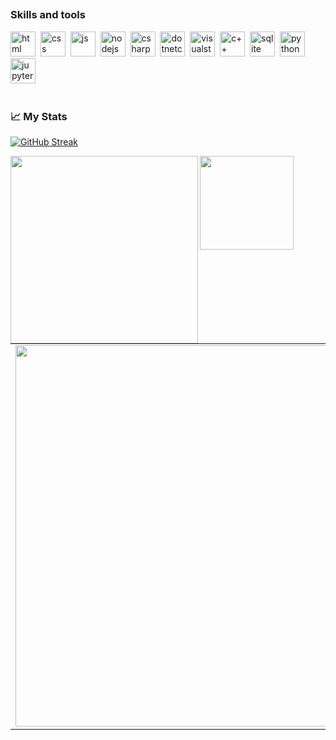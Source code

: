 ## 

### Skills and tools
<img src="https://cdn.jsdelivr.net/gh/devicons/devicon/icons/html5/html5-original.svg" title="html" width="40" height="40"/>&nbsp;
<img src="https://cdn.jsdelivr.net/gh/devicons/devicon/icons/css3/css3-original.svg" title="css" width="40" height="40"/>&nbsp;
<img src="https://cdn.jsdelivr.net/gh/devicons/devicon/icons/javascript/javascript-original.svg" title="js" width="40" height="40"/>&nbsp;
<img src="https://cdn.jsdelivr.net/gh/devicons/devicon/icons/nodejs/nodejs-original.svg" title="nodejs" width="40" height="40"/>&nbsp;
<img src="https://cdn.jsdelivr.net/gh/devicons/devicon/icons/csharp/csharp-original.svg" title="csharp" width="40" height="40"/>&nbsp;
<img src="https://cdn.jsdelivr.net/gh/devicons/devicon/icons/dotnetcore/dotnetcore-original.svg" title="dotnetcore" width="40" height="40"/>&nbsp;
<img src="https://cdn.jsdelivr.net/gh/devicons/devicon/icons/visualstudio/visualstudio-plain.svg" title="visualstudio" width="40" height="40"/>&nbsp;
<img src="https://cdn.jsdelivr.net/gh/devicons/devicon/icons/cplusplus/cplusplus-original.svg" title="c++" width="40" height="40"/>&nbsp;
<img src="https://cdn.jsdelivr.net/gh/devicons/devicon/icons/sqlite/sqlite-original.svg" title="sqlite" width="40" height="40"/>&nbsp;
<img src="https://cdn.jsdelivr.net/gh/devicons/devicon/icons/python/python-original.svg" title="python" width="40" height="40"/>&nbsp;
<img src="https://cdn.jsdelivr.net/gh/devicons/devicon/icons/jupyter/jupyter-original-wordmark.svg" title="jupyter" width="40" height="40"/>&nbsp;
<h1></h1>

### 📈 My Stats
[![GitHub Streak](https://streak-stats.demolab.com?user=takandrew&theme=modern-lilac2&hide_border=true&date_format=j%20M%5B%20Y%5D)](https://git.io/streak-stats)

<p align="center">
  <a width="300px" align="left" href="https://www.codewars.com/users/takandrew" target="_blank" rel="noopener noreferrer">
    <img width="300px" align="left" src="https://www.codewars.com/users/takandrew/badges/small">
  </a>
  <a width="300px" align="left" href="https://leetcode.com/Takandrew/" target="_blank" rel="noopener noreferrer">
    <img width="150px" align="left" src="https://img.shields.io/badge/dynamic/json?style=for-the-             badge&labelColor=black&color=%23ffa116&label=Solved&query=solvedOverTotal&url=https%3A%2F%2Fleetcode-badge.vercel.app%2Fapi%2Fusers%2FTakandrew&logo=leetcode&logoColor=yellow">
  </a>
  <table>
  <tr>
      <td><img width="610px" align="center" src="https://github-readme-stats.vercel.app/api?username=takandrew&hide_border=true&count_private=true&include_all_commits=true&layout=compact&show_icons=true&theme=cobalt&icon_color=5194f0&bg_color=0d1117&locale=en" /></td>  
  <td><img width="500px" src="https://github-readme-stats.vercel.app/api/top-langs/?username=takandrew&langs_count=4&hide=css,scss&layout=compact&hide_border=true&theme=dark&icon_color=5194f0&bg_color=0d1117" /></td>
    </tr>    
</table>
</p> 
